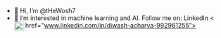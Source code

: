 - 👋 Hi, I’m @tHeWosh7
- 👀 I’m interested in machine learning and AI.
Follow me on:
LinkedIn
< href="www.linkedin.com/in/diwash-acharya-992961255">
<img align="left" alt="Diwash's LinkedIN" width="22px"
src="https://raw.githubusercontent.com/peterthehan/peterthehan/master/assets/linkedin.svg" /></a>
